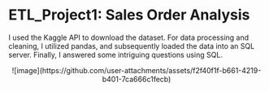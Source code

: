 # ETL_Project1: Sales Order Analysis 
I used the Kaggle API to download the dataset. For data processing and cleaning, I utilized pandas, and subsequently loaded the data into an SQL server. Finally, I answered some intriguing questions using SQL.


<div style="text-align: center;">
![image](https://github.com/user-attachments/assets/f2f40f1f-b661-4219-b401-7ca666c1fecb)
</div>
